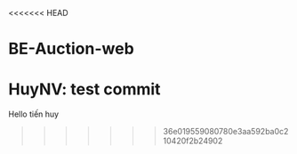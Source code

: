 <<<<<<< HEAD
# BE-Auction-web

HuyNV: test commit
=======
Hello tiến huy
>>>>>>> 36e019559080780e3aa592ba0c210420f2b24902
